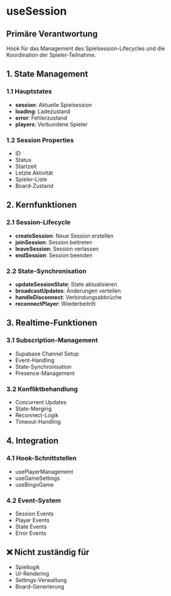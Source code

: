 # useSession

## Primäre Verantwortung
Hook für das Management des Spielsession-Lifecycles und die Koordination der Spieler-Teilnahme.

## 1. State Management

### 1.1 Hauptstates
- **session**: Aktuelle Spielsession
- **loading**: Ladezustand
- **error**: Fehlerzustand
- **players**: Verbundene Spieler

### 1.2 Session Properties
- ID
- Status
- Startzeit
- Letzte Aktivität
- Spieler-Liste
- Board-Zustand

## 2. Kernfunktionen

### 2.1 Session-Lifecycle
- **createSession**: Neue Session erstellen
- **joinSession**: Session beitreten
- **leaveSession**: Session verlassen
- **endSession**: Session beenden

### 2.2 State-Synchronisation
- **updateSessionState**: State aktualisieren
- **broadcastUpdates**: Änderungen verteilen
- **handleDisconnect**: Verbindungsabbrüche
- **reconnectPlayer**: Wiederbeitritt

## 3. Realtime-Funktionen

### 3.1 Subscription-Management
- Supabase Channel Setup
- Event-Handling
- State-Synchronisation
- Presence-Management

### 3.2 Konfliktbehandlung
- Concurrent Updates
- State-Merging
- Reconnect-Logik
- Timeout-Handling

## 4. Integration

### 4.1 Hook-Schnittstellen
- usePlayerManagement
- useGameSettings
- useBingoGame

### 4.2 Event-System
- Session Events
- Player Events
- State Events
- Error Events

## ❌ Nicht zuständig für
- Spiellogik
- UI-Rendering
- Settings-Verwaltung
- Board-Generierung